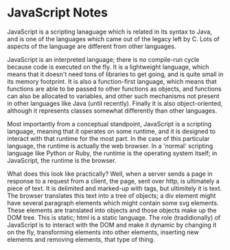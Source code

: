 # JavaScript Notes
JavaScript is a scripting lanaguage which is related in its syntax to Java, and is one of the languages which came out of the legacy left by C. Lots of aspects of the language are different from other languages.

JavaScript is an interpreted language; there is no compile-run cycle because code is executed on the fly. It is a lightweight language, which means that it doesn't need tons of libraries to get going, and is quite small in its memory footprint. It is also a function-first language, which means that functions are able to be passed to other functions as objects, and functions can also be allocated to variables, and other such mechanisms not present in other languages like Java (until recently). Finally it is also object-oriented, although it represents classes somewhat differently than other languages.

Most importantly from a conceptual standpoint, JavaScript is a scripting language, meaning that it operates on some runtime, and it is designed to interact with that runtime for the most part. In the case of this particular language, the runtime is actually the web browser. In a 'normal' scripting language like Python or Ruby, the runtime is the operating system itself; in JavaScript, the runtime is the browser.

What does this look like practically? Well, when a server sends a page in response to a request from a client, the page, sent over http, is ultimately a piece of text. It is delimited and marked-up with tags, but ultimitely it is text. The browser translates this text into a tree of objects; a div element might have several paragraph elements which might contain some svg elements. These elements are translated into objects and those objects make up the DOM tree. This is static; html is a static language. The role (tradidionally) of JavaScript is to interact with the DOM and make it dynamic by changing it on the fly, transforming elements into other elements, inserting new elements and removing elements, that type of thing.


